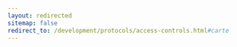 ```yaml
---
layout: redirected
sitemap: false
redirect_to: /development/protocols/access-controls.html#carte
---
```

